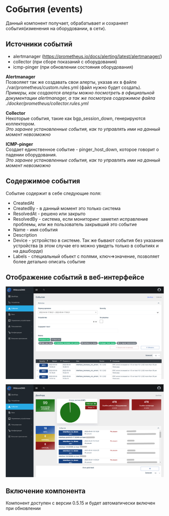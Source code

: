 # Cобытия (events)
Данный компонент получает, обрабатывает и сохраняет события(изменения на оборудовании, в сети). 

## Источники событий
* alertmanager (https://prometheus.io/docs/alerting/latest/alertmanager/)   
* collector (при сборе показаний с оборудования)
* icmp-pinger (при обновлении состояния оборудования)

**Alertmanager**   
Позволяет так же создавать свои алерты, указав их в файле ./var/prometheus/custom.rules.yml (файл нужно будет создать).          
*Примеры, как создаются алерты можно посмотреть в официальной документации alertmanager, а так же посмотрев содержимое файла ./docker/prometheus/collector.rules.yml*

**Collector**   
Некоторые события, такие как bgp_session_down, генерируются коллектором.    
*Это заранее установленные события, как то управлять ими на данный момент невозможно*

**ICMP-pinger**   
Создает единственное событие - pinger_host_down, которое говорит о падении оборудования.   
*Это заранее установленные события, как то управлять ими на данный момент невозможно*


## Содержимое события    
Событие содержит в себе следующие поля: 
* CreatedAt
* CreatedBy - в данный момент это только система
* ResolvedAt - решено или закрыто
* ResolvedBy -  система, если мониторинг заметил исправление проблемы, или же пользователь закрывший это событие
* Name - имя события
* Description 
* Device - устройство в системе. Так же бывают события без указания устройства (в этом случае его можно увидеть только в событиях и на дашборде)
* Labels - специальный обьект с полями, ключ=>значение, позволяет более детально описать событие

## Отображение событий в веб-интерфейсе   
![](../res/events_main_logs.png)

![](../res/events_dashboard.png)


## Включение компонента   
Компонент доступен с версии 0.5.15 и будет автоматически включен при обновлении
